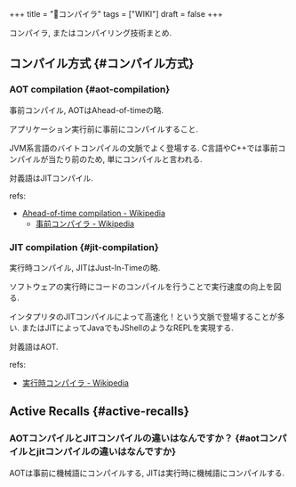 +++
title = "📝コンパイラ"
tags = ["WIKI"]
draft = false
+++

コンパイラ, またはコンパイリング技術まとめ.


## コンパイル方式 {#コンパイル方式}


### AOT compilation {#aot-compilation}

事前コンパイル, AOTはAhead-of-timeの略.

アプリケーション実行前に事前にコンパイルすること.

JVM系言語のバイトコンパイルの文脈でよく登場する. C言語やC++では事前コンパイルが当たり前のため, 単にコンパイルと言われる.

対義語はJITコンパイル.

refs:

-   [Ahead-of-time compilation - Wikipedia](https://en.wikipedia.org/wiki/Ahead-of-time_compilation)
    -   [事前コンパイラ - Wikipedia](https://ja.wikipedia.org/wiki/%E4%BA%8B%E5%89%8D%E3%82%B3%E3%83%B3%E3%83%91%E3%82%A4%E3%83%A9)


### JIT compilation {#jit-compilation}

実行時コンパイル, JITはJust-In-Timeの略.

ソフトウェアの実行時にコードのコンパイルを行うことで実行速度の向上を図る.

インタプリタのJITコンパイルによって高速化！という文脈で登場することが多い. またはJITによってJavaでもJShellのようなREPLを実現する.

対義語はAOT.

refs:

-   [実行時コンパイラ - Wikipedia](https://ja.wikipedia.org/wiki/%E5%AE%9F%E8%A1%8C%E6%99%82%E3%82%B3%E3%83%B3%E3%83%91%E3%82%A4%E3%83%A9)


## Active Recalls {#active-recalls}


### AOTコンパイルとJITコンパイルの違いはなんですか？ {#aotコンパイルとjitコンパイルの違いはなんですか}

AOTは事前に機械語にコンパイルする, JITは実行時に機械語にコンパイルする.
